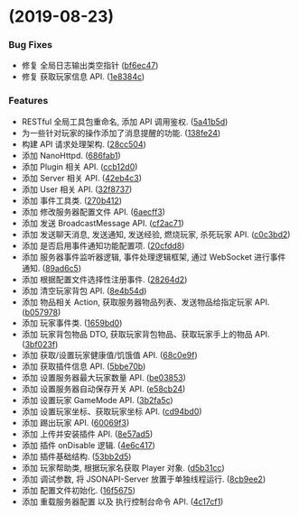 #  (2019-08-23)


### Bug Fixes

* 修复 全局日志输出类空指针 ([bf6ec47](https://github.com/Tuisku-L/JSONAPI-NukkitX/commit/bf6ec47))
* 修复 获取玩家信息 API. ([1e8384c](https://github.com/Tuisku-L/JSONAPI-NukkitX/commit/1e8384c))


### Features

* RESTful 全局工具包重命名, 添加 API 调用鉴权. ([5a41b5d](https://github.com/Tuisku-L/JSONAPI-NukkitX/commit/5a41b5d))
* 为一些针对玩家的操作添加了消息提醒的功能. ([138fe24](https://github.com/Tuisku-L/JSONAPI-NukkitX/commit/138fe24))
* 构建 API 请求处理架构. ([28cc504](https://github.com/Tuisku-L/JSONAPI-NukkitX/commit/28cc504))
* 添加 NanoHttpd. ([686fab1](https://github.com/Tuisku-L/JSONAPI-NukkitX/commit/686fab1))
* 添加 Plugin 相关 API. ([ccb12d0](https://github.com/Tuisku-L/JSONAPI-NukkitX/commit/ccb12d0))
* 添加 Server 相关 API. ([42eb4c3](https://github.com/Tuisku-L/JSONAPI-NukkitX/commit/42eb4c3))
* 添加 User 相关 API. ([32f8737](https://github.com/Tuisku-L/JSONAPI-NukkitX/commit/32f8737))
* 添加 事件工具类. ([270b412](https://github.com/Tuisku-L/JSONAPI-NukkitX/commit/270b412))
* 添加 修改服务器配置文件 API. ([6aecff3](https://github.com/Tuisku-L/JSONAPI-NukkitX/commit/6aecff3))
* 添加 发送 BroadcastMessage API. ([cf2ac71](https://github.com/Tuisku-L/JSONAPI-NukkitX/commit/cf2ac71))
* 添加 发送聊天消息, 发送通知, 发送经验, 燃烧玩家, 杀死玩家 API. ([c0c3bd2](https://github.com/Tuisku-L/JSONAPI-NukkitX/commit/c0c3bd2))
* 添加 是否启用事件通知功能配置项. ([20cfdd8](https://github.com/Tuisku-L/JSONAPI-NukkitX/commit/20cfdd8))
* 添加 服务器事件监听器逻辑, 事件处理逻辑框架, 通过 WebSocket 进行事件通知. ([89ad6c5](https://github.com/Tuisku-L/JSONAPI-NukkitX/commit/89ad6c5))
* 添加 根据配置文件选择性注册事件. ([28264d2](https://github.com/Tuisku-L/JSONAPI-NukkitX/commit/28264d2))
* 添加 清空玩家背包 API. ([8e4b54d](https://github.com/Tuisku-L/JSONAPI-NukkitX/commit/8e4b54d))
* 添加 物品相关 Action, 获取服务器物品列表、发送物品给指定玩家 API. ([b057978](https://github.com/Tuisku-L/JSONAPI-NukkitX/commit/b057978))
* 添加 玩家事件类. ([1659bd0](https://github.com/Tuisku-L/JSONAPI-NukkitX/commit/1659bd0))
* 添加 玩家背包物品 DTO, 获取玩家背包物品、获取玩家手上的物品 API. ([3bf023f](https://github.com/Tuisku-L/JSONAPI-NukkitX/commit/3bf023f))
* 添加 获取/设置玩家健康值/饥饿值 API. ([68c0e9f](https://github.com/Tuisku-L/JSONAPI-NukkitX/commit/68c0e9f))
* 添加 获取插件信息 API. ([5bbe70b](https://github.com/Tuisku-L/JSONAPI-NukkitX/commit/5bbe70b))
* 添加 设置服务器最大玩家数量 API. ([be03853](https://github.com/Tuisku-L/JSONAPI-NukkitX/commit/be03853))
* 添加 设置服务器自动保存开关 API. ([e58cb24](https://github.com/Tuisku-L/JSONAPI-NukkitX/commit/e58cb24))
* 添加 设置玩家 GameMode API. ([3b2fa5c](https://github.com/Tuisku-L/JSONAPI-NukkitX/commit/3b2fa5c))
* 添加 设置玩家坐标、获取玩家坐标 API. ([cd94bd0](https://github.com/Tuisku-L/JSONAPI-NukkitX/commit/cd94bd0))
* 添加 踢出玩家 API. ([60069f3](https://github.com/Tuisku-L/JSONAPI-NukkitX/commit/60069f3))
* 添加 上传并安装插件 API. ([8e57ad5](https://github.com/Tuisku-L/JSONAPI-NukkitX/commit/8e57ad5))
* 添加 插件 onDisable 逻辑. ([4e6c417](https://github.com/Tuisku-L/JSONAPI-NukkitX/commit/4e6c417))
* 添加 插件基础结构. ([53bb2d5](https://github.com/Tuisku-L/JSONAPI-NukkitX/commit/53bb2d5))
* 添加 玩家帮助类, 根据玩家名获取 Player 对象. ([d5b31cc](https://github.com/Tuisku-L/JSONAPI-NukkitX/commit/d5b31cc))
* 添加 调试参数, 将 JSONAPI-Server 放置于单独线程运行. ([8cb9ee2](https://github.com/Tuisku-L/JSONAPI-NukkitX/commit/8cb9ee2))
* 添加 配置文件初始化. ([16f5675](https://github.com/Tuisku-L/JSONAPI-NukkitX/commit/16f5675))
* 添加 重载服务器配置 以及 执行控制台命令 API. ([4c17cf1](https://github.com/Tuisku-L/JSONAPI-NukkitX/commit/4c17cf1))



